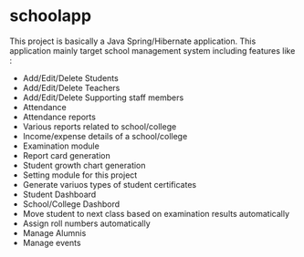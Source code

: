 # schoolapp

This project is basically a Java Spring/Hibernate application.
This application mainly target school management system including features like :
- Add/Edit/Delete Students
- Add/Edit/Delete Teachers
- Add/Edit/Delete Supporting staff members
- Attendance
- Attendance reports
- Various reports related to school/college
- Income/expense details of a school/college
- Examination module
- Report card generation
- Student growth chart generation
- Setting module for this project
- Generate variuos types of student certificates
- Student Dashboard
- School/College Dashbord
- Move student to next class based on examination results automatically
- Assign roll numbers automatically
- Manage Alumnis
- Manage events
